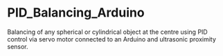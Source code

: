 # PID_Balancing_Arduino
Balancing of any spherical or cylindrical object at the centre using PID control via servo motor connected to an Arduino and ultrasonic proximity sensor.
